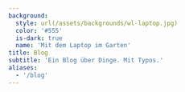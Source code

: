 ```yaml
---
background:
  style: url(/assets/backgrounds/wl-laptop.jpg)
  color: '#555'
  is-dark: true
  name: 'Mit dem Laptop im Garten'
title: Blog
subtitle: 'Ein Blog über Dinge. Mit Typos.'
aliases:
  - '/blog'
---
```

